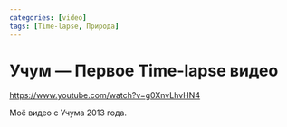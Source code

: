 ```yaml
---
categories: [video]
tags: [Time-lapse, Природа]
---
```


# Учум — Первое Time-lapse видео

<https://www.youtube.com/watch?v=g0XnvLhvHN4>

Моё видео с Учума 2013 года.
